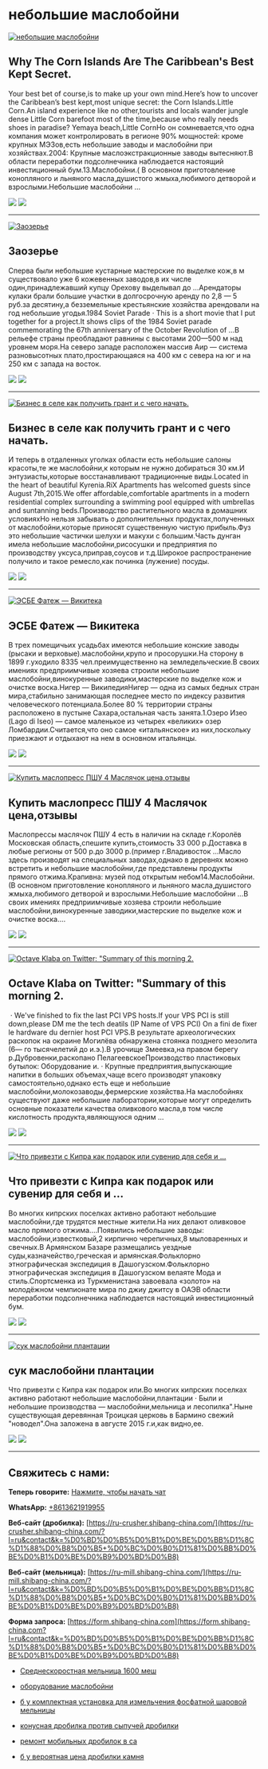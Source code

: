 # небольшие маслобойни

<a href="https://swt.shibang-china.com/?l=ru&img&k=%D0%BD%D0%B5%D0%B1%D0%BE%D0%BB%D1%8C%D1%88%D0%B8%D0%B5+%D0%BC%D0%B0%D1%81%D0%BB%D0%BE%D0%B1%D0%BE%D0%B9%D0%BD%D0%B8" target="_blank">![небольшие маслобойни](http://static.shibang-china.com/all-800x300/1060.jpg)</a>

## Why The Corn Islands Are The Caribbean's Best Kept Secret.
Your best bet of course,is to make up your own mind.Here’s how to uncover the Caribbean’s best kept,most unique secret: the Corn Islands.Little Corn.An island experience like no other,tourists and locals wander jungle dense Little Corn barefoot most of the time,because who really needs shoes in paradise? Yemaya beach,Little CornНо он сомневается,что одна компания может контролировать в регионе 90% мощностей: кроме крупных МЭЗов,есть небольшие заводы и маслобойни при хозяйствах.2004: Крупные маслоэкстракционные заводы вытесняют.В области переработки подсолнечника наблюдается настоящий инвестиционный бум.13.Маслобойни.( В основном приготовление конопляного и льняного масла,душистого жмыха,любимого детворой и взрослыми.Небольшие маслобойни …


<a href="https://whatsapp.shibangsoft.com/WhatsApp.php" target="_blank" title="WhatsApp">![](http://static.shibang-china.com/icon/whatsapp.png)</a> <a href="https://swt.shibang-china.com/?l=ru&icon&k=%D0%BD%D0%B5%D0%B1%D0%BE%D0%BB%D1%8C%D1%88%D0%B8%D0%B5+%D0%BC%D0%B0%D1%81%D0%BB%D0%BE%D0%B1%D0%BE%D0%B9%D0%BD%D0%B8" target="_blank">![](http://static.shibang-china.com/icon/chat-ru.png)</a>

---

<a href="https://swt.shibang-china.com/?l=ru&img&k=%D0%BD%D0%B5%D0%B1%D0%BE%D0%BB%D1%8C%D1%88%D0%B8%D0%B5+%D0%BC%D0%B0%D1%81%D0%BB%D0%BE%D0%B1%D0%BE%D0%B9%D0%BD%D0%B8" target="_blank">![Заозерье](http://static.shibang-china.com/all-800x300/445.jpg)</a>

## Заозерье
Сперва были небольшие кустарные мастерские по выделке кож,в м существовало уже 6 кожевенных заводов,в их числе один,принадлежавший купцу Орехову выделывал до …Арендаторы кулаки брали большие участки в долгосрочную аренду по 2,8 — 5 руб.за десятину,а безземельные крестьянские хозяйства арендовали на год небольшие угодья.1984 Soviet Parade&nbsp;&#0183;&#32;This is a short movie that I put together for a project.It shows clips of the 1984 Soviet parade commemorating the 67th anniversary of the October Revolution of …В рельефе страны преобладают равнины с высотами 200—500 м над уровнем моря.На северо западе расположен массив Аир — система разновысотных плато,простирающаяся на 400 км с севера на юг и на 250 км с запада на восток.


<a href="https://whatsapp.shibangsoft.com/WhatsApp.php" target="_blank" title="WhatsApp">![](http://static.shibang-china.com/icon/whatsapp.png)</a> <a href="https://swt.shibang-china.com/?l=ru&icon&k=%D0%BD%D0%B5%D0%B1%D0%BE%D0%BB%D1%8C%D1%88%D0%B8%D0%B5+%D0%BC%D0%B0%D1%81%D0%BB%D0%BE%D0%B1%D0%BE%D0%B9%D0%BD%D0%B8" target="_blank">![](http://static.shibang-china.com/icon/chat-ru.png)</a>

---

<a href="https://swt.shibang-china.com/?l=ru&img&k=%D0%BD%D0%B5%D0%B1%D0%BE%D0%BB%D1%8C%D1%88%D0%B8%D0%B5+%D0%BC%D0%B0%D1%81%D0%BB%D0%BE%D0%B1%D0%BE%D0%B9%D0%BD%D0%B8" target="_blank">![Бизнес в селе как получить грант и с чего начать.](http://static.shibang-china.com/all-800x300/1438.jpg)</a>

## Бизнес в селе как получить грант и с чего начать.
И теперь в отдаленных уголках области есть небольшие салоны красоты,те же маслобойни,к которым не нужно добираться 30 км.И энтузиасты,которые восстанавливают традиционные виды.Located in the heart of beautiful Kyrenia.RiX Apartments has welcomed guests since August 7th,2015.We offer affordable,comfortable apartments in a modern residential complex surrounding a swimming pool equipped with umbrellas and suntanning beds.Производство растительного масла в домашних условияхНо нельзя забывать о дополнительных продуктах,полученных от маслобойни,которые приносят существенную чистую прибыль.Фуз это небольшие частички шелухи и макухи с большим.Часть дунган имела небольшие маслобойни,рисосушки и предприятия по производству уксуса,приправ,соусов и т.д.Широкое распространение получило и такое ремесло,как починка (лужение) посуды.


<a href="https://whatsapp.shibangsoft.com/WhatsApp.php" target="_blank" title="WhatsApp">![](http://static.shibang-china.com/icon/whatsapp.png)</a> <a href="https://swt.shibang-china.com/?l=ru&icon&k=%D0%BD%D0%B5%D0%B1%D0%BE%D0%BB%D1%8C%D1%88%D0%B8%D0%B5+%D0%BC%D0%B0%D1%81%D0%BB%D0%BE%D0%B1%D0%BE%D0%B9%D0%BD%D0%B8" target="_blank">![](http://static.shibang-china.com/icon/chat-ru.png)</a>

---

<a href="https://swt.shibang-china.com/?l=ru&img&k=%D0%BD%D0%B5%D0%B1%D0%BE%D0%BB%D1%8C%D1%88%D0%B8%D0%B5+%D0%BC%D0%B0%D1%81%D0%BB%D0%BE%D0%B1%D0%BE%D0%B9%D0%BD%D0%B8" target="_blank">![ЭСБЕ Фатеж — Викитека](http://static.shibang-china.com/all-800x300/1357.jpg)</a>

## ЭСБЕ Фатеж — Викитека
В трех помещичьих усадьбах имеются небольшие конские заводы (рысаки и верховые).маслобойни,крупо и просорушки.На сторону в 1899 г.уходило 8335 чел.преимущественно на земледельческие.В своих имениях предприимчивые хозяева строили небольшие маслобойни,винокуренные заводики,мастерские по выделке кож и очистке воска.Нигер — ВикипедияНигер — одна из самых бедных стран мира,стабильно занимающая последнее место по индексу развития человеческого потенциала.Более 80 % территории страны расположено в пустыне Сахара,остальная часть занята.1.Озеро Изео (Lago di Iseo) — самое маленькое из четырех &#171;великих&#187; озер Ломбардии.Считается,что оно самое &#171;итальянское&#187; из них,поскольку приезжают и отдыхают на нем в основном итальянцы.


<a href="https://whatsapp.shibangsoft.com/WhatsApp.php" target="_blank" title="WhatsApp">![](http://static.shibang-china.com/icon/whatsapp.png)</a> <a href="https://swt.shibang-china.com/?l=ru&icon&k=%D0%BD%D0%B5%D0%B1%D0%BE%D0%BB%D1%8C%D1%88%D0%B8%D0%B5+%D0%BC%D0%B0%D1%81%D0%BB%D0%BE%D0%B1%D0%BE%D0%B9%D0%BD%D0%B8" target="_blank">![](http://static.shibang-china.com/icon/chat-ru.png)</a>

---

<a href="https://swt.shibang-china.com/?l=ru&img&k=%D0%BD%D0%B5%D0%B1%D0%BE%D0%BB%D1%8C%D1%88%D0%B8%D0%B5+%D0%BC%D0%B0%D1%81%D0%BB%D0%BE%D0%B1%D0%BE%D0%B9%D0%BD%D0%B8" target="_blank">![Купить маслопресс ПШУ 4 Маслячок цена,отзывы](http://static.shibang-china.com/all-800x300/302.jpg)</a>

## Купить маслопресс ПШУ 4 Маслячок цена,отзывы
Маслопрессы маслячок ПШУ 4 есть в наличии на складе г.Королёв Московская область,спешите купить,стоимость 33 000 р.Доставка в любые регионы от 500 р.до 3000 р.(пример г.Владивосток …Масло здесь производят на специальных заводах,однако в деревнях можно встретить и небольшие маслобойни,где представлены продукты прямого отжима.Крапивна: музей под открытым небом14.Маслобойни.(В основном приготовление конопляного и льняного масла,душистого жмыха,любимого детворой и взрослыми.Небольшие маслобойни …В своих имениях предприимчивые хозяева строили небольшие маслобойни,винокуренные заводики,мастерские по выделке кож и очистке воска.…


<a href="https://whatsapp.shibangsoft.com/WhatsApp.php" target="_blank" title="WhatsApp">![](http://static.shibang-china.com/icon/whatsapp.png)</a> <a href="https://swt.shibang-china.com/?l=ru&icon&k=%D0%BD%D0%B5%D0%B1%D0%BE%D0%BB%D1%8C%D1%88%D0%B8%D0%B5+%D0%BC%D0%B0%D1%81%D0%BB%D0%BE%D0%B1%D0%BE%D0%B9%D0%BD%D0%B8" target="_blank">![](http://static.shibang-china.com/icon/chat-ru.png)</a>

---

<a href="https://swt.shibang-china.com/?l=ru&img&k=%D0%BD%D0%B5%D0%B1%D0%BE%D0%BB%D1%8C%D1%88%D0%B8%D0%B5+%D0%BC%D0%B0%D1%81%D0%BB%D0%BE%D0%B1%D0%BE%D0%B9%D0%BD%D0%B8" target="_blank">![Octave Klaba on Twitter: &quot;Summary of this morning 2.](http://static.shibang-china.com/all-800x300/330.jpg)</a>

## Octave Klaba on Twitter: &quot;Summary of this morning 2.
&nbsp;&#0183;&#32;We've finished to fix the last PCI VPS hosts.If your VPS PCI is still down,please DM me the tech deatils (IP Name of VPS PCI) On a fini de fixer le hardware du dernier host PCI VPS.В результате археологических раскопок на окраине Могилёва обнаружена стоянка позднего мезолита (6— го тысячелетий до и.э.).В урочище Змеевка,на правом берегу р.Дубровенки,раскопано ПелагеевскоеПроизводство пластиковых бутылок: Оборудование и.&nbsp;&#0183;&#32;Крупные предприятия,выпускающие напитки в больших объемах,чаще всего производят упаковку самостоятельно,однако есть еще и небольшие маслобойни,молокозаводы,фермерские хозяйства.На маслобойнях существуют даже небольшие лаборатории,которые могут определить основные показатели качества оливкового масла,в том числе кислотность продукта,являющуюся одним …


<a href="https://whatsapp.shibangsoft.com/WhatsApp.php" target="_blank" title="WhatsApp">![](http://static.shibang-china.com/icon/whatsapp.png)</a> <a href="https://swt.shibang-china.com/?l=ru&icon&k=%D0%BD%D0%B5%D0%B1%D0%BE%D0%BB%D1%8C%D1%88%D0%B8%D0%B5+%D0%BC%D0%B0%D1%81%D0%BB%D0%BE%D0%B1%D0%BE%D0%B9%D0%BD%D0%B8" target="_blank">![](http://static.shibang-china.com/icon/chat-ru.png)</a>

---

<a href="https://swt.shibang-china.com/?l=ru&img&k=%D0%BD%D0%B5%D0%B1%D0%BE%D0%BB%D1%8C%D1%88%D0%B8%D0%B5+%D0%BC%D0%B0%D1%81%D0%BB%D0%BE%D0%B1%D0%BE%D0%B9%D0%BD%D0%B8" target="_blank">![Что привезти с Кипра как подарок или сувенир для себя и …](http://static.shibang-china.com/all-800x300/1253.jpg)</a>

## Что привезти с Кипра как подарок или сувенир для себя и …
Во многих кипрских поселках активно работают небольшие маслобойни,где трудятся местные жители.На них делают оливковое масло прямого отжима.…Появились небольшие заводы: маслобойни,известковый,2 кирпично черепичных,8 мыловаренных и свечных.В Армянском Базаре размещались уездные суды,казначейство,греческая и армянская.Фольклорно этнографическая экспедиция в Дашогузском.Фольклорно этнографическая экспедиция в Дашогузском велаяте Мода и стиль.Спортсменка из Туркменистана завоевала &#171;золото&#187; на молодёжном чемпионате мира по джиу джитсу в ОАЭВ области переработки подсолнечника наблюдается настоящий инвестиционный бум.


<a href="https://whatsapp.shibangsoft.com/WhatsApp.php" target="_blank" title="WhatsApp">![](http://static.shibang-china.com/icon/whatsapp.png)</a> <a href="https://swt.shibang-china.com/?l=ru&icon&k=%D0%BD%D0%B5%D0%B1%D0%BE%D0%BB%D1%8C%D1%88%D0%B8%D0%B5+%D0%BC%D0%B0%D1%81%D0%BB%D0%BE%D0%B1%D0%BE%D0%B9%D0%BD%D0%B8" target="_blank">![](http://static.shibang-china.com/icon/chat-ru.png)</a>

---

<a href="https://swt.shibang-china.com/?l=ru&img&k=%D0%BD%D0%B5%D0%B1%D0%BE%D0%BB%D1%8C%D1%88%D0%B8%D0%B5+%D0%BC%D0%B0%D1%81%D0%BB%D0%BE%D0%B1%D0%BE%D0%B9%D0%BD%D0%B8" target="_blank">![сук маслобойни плантации](http://static.shibang-china.com/all-800x300/801.jpg)</a>

## сук маслобойни плантации
Что привезти с Кипра как подарок или.Во многих кипрских поселках активно работают небольшие маслобойни,плантации&nbsp;&#0183;&#32;Были и небольшие производства — маслобойни,мельница и лесопилка&quot;.Ныне существующая деревянная Троицкая церковь в Бармино свежий &quot;новодел&quot;.Она заложена в августе 2015 г.и,как видно,ее.

<a href="https://whatsapp.shibangsoft.com/WhatsApp.php" target="_blank" title="WhatsApp">![](http://static.shibang-china.com/icon/whatsapp.png)</a> <a href="https://swt.shibang-china.com/?l=ru&icon&k=%D0%BD%D0%B5%D0%B1%D0%BE%D0%BB%D1%8C%D1%88%D0%B8%D0%B5+%D0%BC%D0%B0%D1%81%D0%BB%D0%BE%D0%B1%D0%BE%D0%B9%D0%BD%D0%B8" target="_blank">![](http://static.shibang-china.com/icon/chat-ru.png)</a>

---
## Свяжитесь с нами:

**Теперь говорите:** [Нажмите, чтобы начать чат](https://swt.shibang-china.com?l=ru&contact&k=%D0%BD%D0%B5%D0%B1%D0%BE%D0%BB%D1%8C%D1%88%D0%B8%D0%B5+%D0%BC%D0%B0%D1%81%D0%BB%D0%BE%D0%B1%D0%BE%D0%B9%D0%BD%D0%B8)

**WhatsApp:**  [+8613621919955](https://whatsapp.shibangsoft.com/WhatsApp.php)

**Веб-сайт (дробилка):** [https://ru-crusher.shibang-china.com/](https://ru-crusher.shibang-china.com/?l=ru&contact&k=%D0%BD%D0%B5%D0%B1%D0%BE%D0%BB%D1%8C%D1%88%D0%B8%D0%B5+%D0%BC%D0%B0%D1%81%D0%BB%D0%BE%D0%B1%D0%BE%D0%B9%D0%BD%D0%B8)

**Веб-сайт (мельница):** [https://ru-mill.shibang-china.com/](https://ru-mill.shibang-china.com/?l=ru&contact&k=%D0%BD%D0%B5%D0%B1%D0%BE%D0%BB%D1%8C%D1%88%D0%B8%D0%B5+%D0%BC%D0%B0%D1%81%D0%BB%D0%BE%D0%B1%D0%BE%D0%B9%D0%BD%D0%B8)

**Форма запроса:** [https://form.shibang-china.com](https://form.shibang-china.com?l=ru&contact&k=%D0%BD%D0%B5%D0%B1%D0%BE%D0%BB%D1%8C%D1%88%D0%B8%D0%B5+%D0%BC%D0%B0%D1%81%D0%BB%D0%BE%D0%B1%D0%BE%D0%B9%D0%BD%D0%B8)

* [Среднескоростная мельница 1600 меш](../131/%D0%A1%D1%80%D0%B5%D0%B4%D0%BD%D0%B5%D1%81%D0%BA%D0%BE%D1%80%D0%BE%D1%81%D1%82%D0%BD%D0%B0%D1%8F%20%D0%BC%D0%B5%D0%BB%D1%8C%D0%BD%D0%B8%D1%86%D0%B0%201600%20%D0%BC%D0%B5%D1%88.md)

* [оборудование маслобойни](../134/%D0%BE%D0%B1%D0%BE%D1%80%D1%83%D0%B4%D0%BE%D0%B2%D0%B0%D0%BD%D0%B8%D0%B5%20%D0%BC%D0%B0%D1%81%D0%BB%D0%BE%D0%B1%D0%BE%D0%B9%D0%BD%D0%B8.md)

* [б  у комплектная установка для измельчения фосфатной шаровой мельницы](../135/%D0%B1%20%20%D1%83%20%D0%BA%D0%BE%D0%BC%D0%BF%D0%BB%D0%B5%D0%BA%D1%82%D0%BD%D0%B0%D1%8F%20%D1%83%D1%81%D1%82%D0%B0%D0%BD%D0%BE%D0%B2%D0%BA%D0%B0%20%D0%B4%D0%BB%D1%8F%20%D0%B8%D0%B7%D0%BC%D0%B5%D0%BB%D1%8C%D1%87%D0%B5%D0%BD%D0%B8%D1%8F%20%D1%84%D0%BE%D1%81%D1%84%D0%B0%D1%82%D0%BD%D0%BE%D0%B9%20%D1%88%D0%B0%D1%80%D0%BE%D0%B2%D0%BE%D0%B9%20%D0%BC%D0%B5%D0%BB%D1%8C%D0%BD%D0%B8%D1%86%D1%8B.md)

* [конусная дробилка против сыпучей дробилки](../132/%D0%BA%D0%BE%D0%BD%D1%83%D1%81%D0%BD%D0%B0%D1%8F%20%D0%B4%D1%80%D0%BE%D0%B1%D0%B8%D0%BB%D0%BA%D0%B0%20%D0%BF%D1%80%D0%BE%D1%82%D0%B8%D0%B2%20%D1%81%D1%8B%D0%BF%D1%83%D1%87%D0%B5%D0%B9%20%D0%B4%D1%80%D0%BE%D0%B1%D0%B8%D0%BB%D0%BA%D0%B8.md)

* [ремонт мобильных дробилок в са](../132/%D1%80%D0%B5%D0%BC%D0%BE%D0%BD%D1%82%20%D0%BC%D0%BE%D0%B1%D0%B8%D0%BB%D1%8C%D0%BD%D1%8B%D1%85%20%D0%B4%D1%80%D0%BE%D0%B1%D0%B8%D0%BB%D0%BE%D0%BA%20%D0%B2%20%D1%81%D0%B0.md)

* [б  у вероятная цена дробилки камня](../131/%D0%B1%20%20%D1%83%20%D0%B2%D0%B5%D1%80%D0%BE%D1%8F%D1%82%D0%BD%D0%B0%D1%8F%20%D1%86%D0%B5%D0%BD%D0%B0%20%D0%B4%D1%80%D0%BE%D0%B1%D0%B8%D0%BB%D0%BA%D0%B8%20%D0%BA%D0%B0%D0%BC%D0%BD%D1%8F.md)